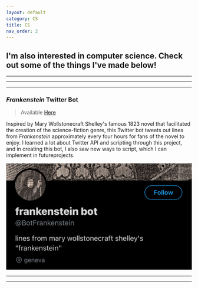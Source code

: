 ```yaml
---
layout: default
category: CS
title: CS
nav_order: 2
---
```


## I'm also interested in computer science. Check out some of the things I've made below!

* * * 
* * *
* * *

### _Frankenstein_ Twitter Bot

> Available [Here](https://twitter.com/BotFrankenstein)

Inspired by Mary Wollstonecraft Shelley's famous 1823 novel that facilitated the creation of the science-fiction genre, this Twitter bot tweets out lines from _Frankenstein_ approximately every four hours for fans of the novel to enjoy. I learned a lot about Twitter API and scripting through this project, and in creating this bot, I also saw new ways to script, which I can implement in futureprojects.

![frankenstein bot pic](/images/frankbot.JPEG)

* * *
* * *
